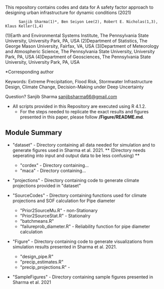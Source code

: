  This repository contains codes and data for A safety factor approach to designing urban infrastructure for dynamic conditions (2021)

          Sanjib Sharma(1)*, Ben Seiyon Lee(2), Robert E. Nicholas(1,3), Klaus Keller(1,4)

(1)Earth and Environmental Systems Institute, The Pennsylvania State University, University Park, PA, USA
(2)Department of Statistics, The George Mason University, Fairfax, VA, USA
(3)Department of Meteorology and Atmospheric Science, The Pennsylvania State University, University Park, PA, USA
(4)Department of Geosciences, The Pennsylvania State University, University Park, PA, USA

*Corresponding author

Keywords:
Extreme Precipitation, Flood Risk, Stormwater Infrastructure Design, 
Climate Change, Decision-Making under Deep Uncertainty

Question? Sanjib Sharma sanjibsharma66@gmail.com


* All scripts provided in this Repository are executed using  R 4.1.2.
    *  For the steps needed to replicate the exact results and figures presented in this paper, please follow **/Figure/README.md**.
    
Module Summary
--------------
* "dataset" - Directory containing all data needed for simulation and to generate figures used in Sharma et al. 2021. ** (Directory needs seperating into input and output data to be less confusing) **
  * "cordex" - Directory containing...
  * "maca" - Directory containing...
* "projections" - Directory containing code to generate climate projections provided in "dataset"
* "SourceCodes" - Directory containing functions used for climate projections and SOF calculation for Pipe diameter
  * "Prior2SourceMu.R" - non-Stationary
  * "Prior2SourceStat.R" - Stationalry
  * "batchmeans.R"
  * "failureprob_diameter.R" - Reliability function for pipe diameter calculation
  
* "Figure" - Directory containing code to generate visualizations from simulation results presented in Sharma et al. 2021. 
  * "design_pipe.R"
  * "precip_estimates.R"
  * "precip_projections.R" - 
* "SampleFigures" - Directory containing sample figures presented in Sharma et al. 2021
  


